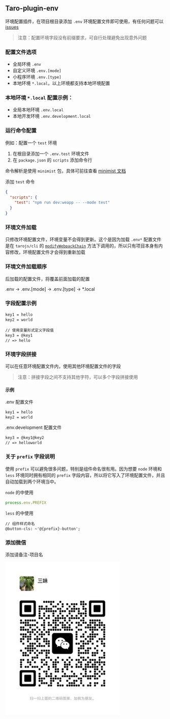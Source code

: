 ## Taro-plugin-env

环境配置插件，在项目根目录添加 `.env` 环境配置文件即可使用，有任何问题可以 [issues](https://github.com/yangtianxia/tarojs-template/issues)

> 注意：配置环境字段没有前缀要求，可自行处理避免出现意外问题

### 配置文件选项
- 全局环境 `.env`
- 自定义环境 `.env.[mode]`
- 小程序环境 `.env.[type]`
- 本地环境 `*.local`，以上环境都支持本地环境配置

### 本地环境 `*.local` 配置示例：
- 全局本地环境 `.env.local`
- 本地开发环境 `.env.development.local`

### 运行命令配置
例如：配置一个 `test` 环境

1. 在根目录添加一个 `.env.test` 环境文件
2. 在 `package.json` 的 `scripts` 添加命令行

命令解析是使用 `minimist` 包，具体可前往查看 [minimist 文档](https://www.npmjs.com/package/minimist)

添加 `test` 命令
```json
{
  "scripts": {
    "test": "npm run dev:weapp -- --mode test"
  }
}
```

### 环境文件加载
只修改环境配置文件，环境变量不会得到更新。这个是因为加载 `.env*` 配置文件是在 `tarojs/cli` 的 [`modifyWebpackChain`](https://taro-docs.jd.com/docs/plugin-custom#%E7%BC%96%E8%AF%91%E8%BF%87%E7%A8%8B%E6%89%A9%E5%B1%95) 方法下调用的，所以只有项目本身有内容修改，环境配置文件才会得到重新加载

### 环境文件加载顺序
后加载的配置文件，将覆盖前面加载的配置

.env -> .env.[mode] -> .env.[type] -> *.local

### 字段配置示例
```
key1 = hello
key2 = world

// 使用变量形式定义字段值
key3 = @key1
// => hello
```

### 环境字段拼接
可以在任意环境配置文件内，使用其他环境配置文件的字段

> 注意：拼接字段之间不支持其他字符，可以多个字段拼接使用

#### 示例
.env 配置文件
```
key1 = hello
key2 = world
```

.env.development 配置文件
```
key3 = @key1@key2
// => helloworld
```

### 关于 `prefix` 字段说明
使用 `prefix` 可以避免很多问题，特别是组件命名很有用。因为想要 `node` 环境和 `less` 环境同时拥有相同的 `prefix` 字段内容，所以将它写入了环境配置文件，并且自动加载到两个环境当中。

`node` 的中使用
```js
process.env.PREFIX
```

`less` 的中使用
```less
// 组件样式命名
@button-cls: ~'@{prefix}-button';
```

### 添加微信

添加请备注-项目名

![weixin](./images/weixin.jpg)
